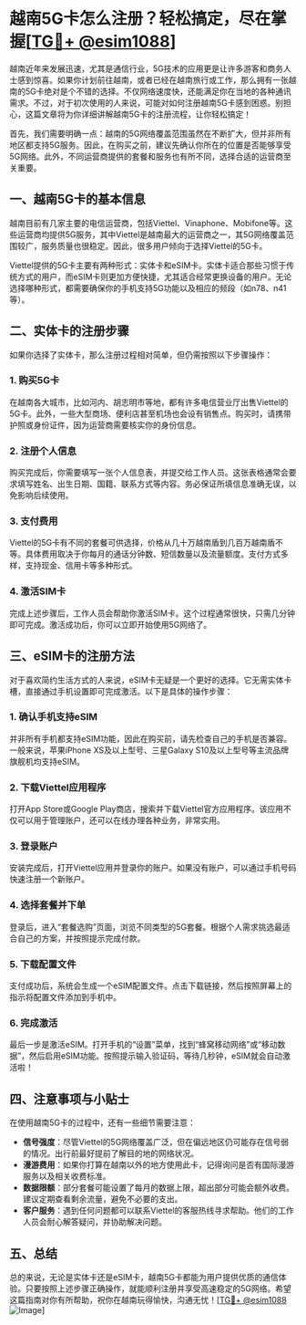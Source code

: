 # 越南5G卡怎么注册？轻松搞定，尽在掌握[[TG💪+ @esim1088](https://t.me/s/esim1088)]

越南近年来发展迅速，尤其是通信行业，5G技术的应用更是让许多游客和商务人士感到惊喜。如果你计划前往越南，或者已经在越南旅行或工作，那么拥有一张越南的5G卡绝对是个不错的选择。不仅网络速度快，还能满足你在当地的各种通讯需求。不过，对于初次使用的人来说，可能对如何注册越南5G卡感到困惑。别担心，这篇文章将为你详细讲解越南5G卡的注册流程，让你轻松搞定！

首先，我们需要明确一点：越南的5G网络覆盖范围虽然在不断扩大，但并非所有地区都支持5G服务。因此，在购买之前，建议先确认你所在的位置是否能够享受5G网络。此外，不同运营商提供的套餐和服务也有所不同，选择合适的运营商至关重要。

## 一、越南5G卡的基本信息

越南目前有几家主要的电信运营商，包括Viettel、Vinaphone、Mobifone等。这些运营商均提供5G服务，其中Viettel是越南最大的运营商之一，其5G网络覆盖范围较广，服务质量也很稳定。因此，很多用户倾向于选择Viettel的5G卡。

Viettel提供的5G卡主要有两种形式：实体卡和eSIM卡。实体卡适合那些习惯于传统方式的用户，而eSIM卡则更加方便快捷，尤其适合经常更换设备的用户。无论选择哪种形式，都需要确保你的手机支持5G功能以及相应的频段（如n78、n41等）。

## 二、实体卡的注册步骤

如果你选择了实体卡，那么注册过程相对简单，但仍需按照以下步骤操作：

### 1. 购买5G卡

在越南各大城市，比如河内、胡志明市等地，都有许多电信营业厅出售Viettel的5G卡。此外，一些大型商场、便利店甚至机场也会设有销售点。购买时，请携带护照或身份证件，因为运营商需要核实你的身份信息。

### 2. 注册个人信息

购买完成后，你需要填写一张个人信息表，并提交给工作人员。这张表格通常会要求填写姓名、出生日期、国籍、联系方式等内容。务必保证所填信息准确无误，以免影响后续使用。

### 3. 支付费用

Viettel的5G卡有不同的套餐可供选择，价格从几十万越南盾到几百万越南盾不等。具体费用取决于你每月的通话分钟数、短信数量以及流量额度。支付方式多样，支持现金、信用卡等多种形式。

### 4. 激活SIM卡

完成上述步骤后，工作人员会帮助你激活SIM卡。这个过程通常很快，只需几分钟即可完成。激活成功后，你可以立即开始使用5G网络了。

## 三、eSIM卡的注册方法

对于喜欢简约生活方式的人来说，eSIM卡无疑是一个更好的选择。它无需实体卡槽，直接通过手机设置即可完成激活。以下是具体的操作步骤：

### 1. 确认手机支持eSIM

并非所有手机都支持eSIM功能，因此在购买前，请先检查自己的手机是否兼容。一般来说，苹果iPhone XS及以上型号、三星Galaxy S10及以上型号等主流品牌旗舰机均支持eSIM。

### 2. 下载Viettel应用程序

打开App Store或Google Play商店，搜索并下载Viettel官方应用程序。该应用不仅可以用于管理账户，还可以在线办理各种业务，非常实用。

### 3. 登录账户

安装完成后，打开Viettel应用并登录你的账户。如果没有账户，可以通过手机号码快速注册一个新账户。

### 4. 选择套餐并下单

登录后，进入“套餐选购”页面，浏览不同类型的5G套餐。根据个人需求挑选最适合自己的方案，并按照提示完成付款。

### 5. 下载配置文件

支付成功后，系统会生成一个eSIM配置文件。点击下载链接，然后按照屏幕上的指示将配置文件添加到手机中。

### 6. 完成激活

最后一步是激活eSIM。打开手机的“设置”菜单，找到“蜂窝移动网络”或“移动数据”，然后启用eSIM功能。按照提示输入验证码，等待几秒钟，eSIM就会自动激活啦！

## 四、注意事项与小贴士

在使用越南5G卡的过程中，还有一些细节需要注意：

- **信号强度**：尽管Viettel的5G网络覆盖广泛，但在偏远地区仍可能存在信号弱的情况。出行前最好提前了解目的地的网络状况。
- **漫游费用**：如果你打算在越南以外的地方使用此卡，记得询问是否有国际漫游服务以及相关收费标准。
- **数据限额**：部分套餐可能设置了每月的数据上限，超出部分可能会额外收费。建议定期查看剩余流量，避免不必要的支出。
- **客户服务**：遇到任何问题都可以联系Viettel的客服热线寻求帮助。他们的工作人员会耐心解答疑问，并协助解决问题。

## 五、总结

总的来说，无论是实体卡还是eSIM卡，越南5G卡都能为用户提供优质的通信体验。只要按照上述步骤正确操作，就能顺利注册并享受高速稳定的5G网络。希望这篇指南对你有所帮助，祝你在越南玩得愉快，沟通无忧！[[TG💪+ @esim1088](https://t.me/s/esim1088) ![Image](https://i.postimg.cc/4NQfJmqS/Snipaste-2025-05-13-00-14-12.png)]